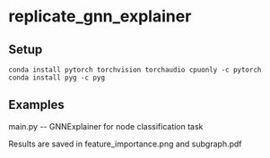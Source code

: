 # replicate_gnn_explainer

## Setup

```commandline
conda install pytorch torchvision torchaudio cpuonly -c pytorch
conda install pyg -c pyg
```

## Examples

main.py -- GNNExplainer for node classification task

Results are saved in feature_importance.png and subgraph.pdf
